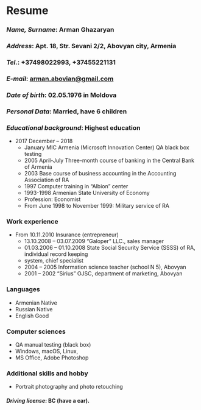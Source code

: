 # Resume

### *Name, Surname*: **Arman Ghazaryan**
### *Address*:         **Apt. 18, Str. Sevani 2/2, Abovyan city, Armenia**
### *Tel.*: +37498022993, +37455221131
### *E-mail*: arman.abovian@gmail.com
### *Date of birth*: 02.05.1976 in Moldova
### *Personal Data*: Married, have 6 children
### *Educational background*: Highest education
   - 2017 December – 2018
     - January MIC Armenia (Microsoft Innovation Center) QA black box testing
     - 2005 April-July Three-month course of banking in the Central Bank of Armenia
     - 2003 Base course of business accounting in the Accounting Association of RA
     - 1997 Computer training in “Albion” center
     - 1993-1998 Armenian State University of Economy
     - Profession: Economist
     - From June 1998 to November 1999: Military service of RA
### Work experience
   - From 10.11.2010 Insurance (entrepreneur)
     - 13.10.2008 – 03.07.2009 “Galoper” LLC., sales manager
     - 01.03.2006 – 01.10.2008 State Social Security Service (SSSS) of RA, individual record keeping
     - system, chief specialist
     - 2004 – 2005 Information science teacher (school N 5), Abovyan
     - 2001 – 2002 “Sirius” OJSC, department of marketing, Abovyan
### Languages
   * Armenian Native
   * Russian Native
   * English Good
### Computer sciences
   * QA manual testing (black box)
   * Windows, macOS, Linux,
   * MS Office, Adobe Photoshop
### Additional skills and hobby
   * Portrait photography and photo retouching
#### *Driving license*: BC (have a car).
